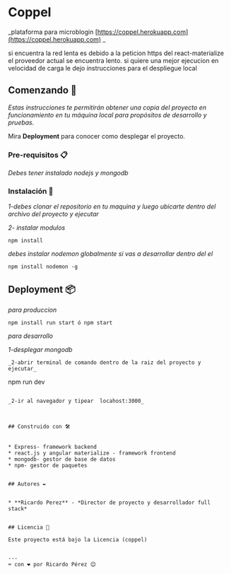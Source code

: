 # Coppel

_plataforma para microblogin [https://coppel.herokuapp.com](https://coppel.herokuapp.com) _

si encuentra la red lenta es debido a la peticion https del react-materialize  el proveedor actual se encuentra lento. si quiere una mejor ejecucion en velocidad de carga le dejo instrucciones para el despliegue local

## Comenzando 🚀

_Estas instrucciones te permitirán obtener una copia del proyecto en funcionamiento en tu máquina local para propósitos de desarrollo y pruebas._

Mira **Deployment** para conocer como desplegar el proyecto.


### Pre-requisitos 📋

_Debes tener instalado nodejs y mongodb_


### Instalación 🔧

_1-debes clonar el repositorio en tu maquina y luego ubicarte dentro del archivo del proyecto y ejecutar_

_2- instalar modulos_

```
npm install
```

_debes instalar nodemon globalmente si vas a desarrollar dentro del el_

```
npm install nodemon -g 
```



## Deployment 📦


_para produccion_

```
npm install run start ó npm start
```

_para desarrollo_

_1-desplegar mongodb_

```
_2-abrir terminal de comando dentro de la raiz del proyecto y ejecutar_

```
npm run dev
```

_2-ir al navegador y tipear  locahost:3000_



## Construido con 🛠️


* Express- framework backend
* react.js y angular materialize - framework frontend
* mongodb- gestor de base de datos
* npm- gestor de paquetes


## Autores ✒️


* **Ricardo Perez** - *Director de proyecto y desarrollador full stack* 


## Licencia 📄

Este proyecto está bajo la Licencia (coppel)


---
⌨️ con ❤️ por Ricardo Pérez 😊